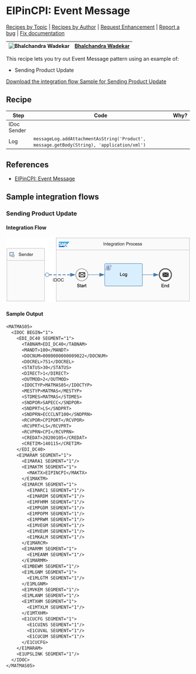# EIPinCPI: Event Message

[Recipes by Topic](../../../../readme.md) | [Recipes by Author](../../../../author.md) | [Request Enhancement](https://github.com/SAP-samples/cloud-integration-flow/issues/new?assignees=&labels=Recipe%20Fix,enhancement&template=recipe-request.md&title=Improve%20EIPinCPI%3A%20Event%20Message) | [Report a bug](https://github.com/SAP-samples/cloud-integration-flow/issues/new?assignees=&labels=Recipe%20Fix,bug&template=bug_report.md&title=Issue%20with%20EIPinCPI%3A%20Event%20Message) | [Fix documentation](https://github.com/SAP-samples/cloud-integration-flow/issues/new?assignees=&labels=Recipe%20Fix,documentation&template=bug_report.md&title=Docu%20fix%20EIPinCPI%3A%20Event%20Message)

![Bhalchandra Wadekar](https://github.com/BhalchandraSW.png?size=50) | [Bhalchandra Wadekar](https://github.com/BhalchandraSW)
----|----

This recipe lets you try out Event Message pattern using an example of:
* Sending Product Update

[Download the integration flow Sample for Sending Product Update](Event%20Message%20-%20Sending%20Product%20Update.zip)

## Recipe

Step|Code|Why?
----|----|----
IDoc Sender | |
Log | ```messageLog.addAttachmentAsString('Product', message.getBody(String), 'application/xml')``` |

## References
* [EIPinCPI: Event Message](https://blogs.sap.com/2019/12/22/eipincpi-event-message)

## Sample integration flows

### Sending Product Update

#### Integration Flow
![Sending Product Update](Event%20Message%20-%20Sending%20Product%20Update.png)

#### Sample Output
```
<MATMAS05>
  <IDOC BEGIN="1">
    <EDI_DC40 SEGMENT="1">
      <TABNAM>EDI_DC40</TABNAM>
      <MANDT>100</MANDT>
      <DOCNUM>0000000000009022</DOCNUM>
      <DOCREL>751</DOCREL>
      <STATUS>30</STATUS>
      <DIRECT>1</DIRECT>
      <OUTMOD>2</OUTMOD>
      <IDOCTYP>MATMAS05</IDOCTYP>
      <MESTYP>MATMAS</MESTYP>
      <STDMES>MATMAS</STDMES>
      <SNDPOR>SAPECC</SNDPOR>
      <SNDPRT>LS</SNDPRT>
      <SNDPRN>ECCCLNT100</SNDPRN>
      <RCVPOR>CPIPORT</RCVPOR>
      <RCVPRT>LS</RCVPRT>
      <RCVPRN>CPI</RCVPRN>
      <CREDAT>20200105</CREDAT>
      <CRETIM>140115</CRETIM>
    </EDI_DC40>
    <E1MARAM SEGMENT="1">
      <E1MARA1 SEGMENT="1"/>
      <E1MAKTM SEGMENT="1">
        <MAKTX>EIPINCPI</MAKTX>
      </E1MAKTM>
      <E1MARCM SEGMENT="1">
        <E1MARC1 SEGMENT="1"/>
        <E1MARDM SEGMENT="1"/>
        <E1MFHMM SEGMENT="1"/>
        <E1MPGDM SEGMENT="1"/>
        <E1MPOPM SEGMENT="1"/>
        <E1MPRWM SEGMENT="1"/>
        <E1MVEGM SEGMENT="1"/>
        <E1MVEUM SEGMENT="1"/>
        <E1MKALM SEGMENT="1"/>
      </E1MARCM>
      <E1MARMM SEGMENT="1">
        <E1MEANM SEGMENT="1"/>
      </E1MARMM>
      <E1MBEWM SEGMENT="1"/>
      <E1MLGNM SEGMENT="1">
        <E1MLGTM SEGMENT="1"/>
      </E1MLGNM>
      <E1MVKEM SEGMENT="1"/>
      <E1MLANM SEGMENT="1"/>
      <E1MTXHM SEGMENT="1">
        <E1MTXLM SEGMENT="1"/>
      </E1MTXHM>
      <E1CUCFG SEGMENT="1">
        <E1CUINS SEGMENT="1"/>
        <E1CUVAL SEGMENT="1"/>
        <E1CUCOM SEGMENT="1"/>
      </E1CUCFG>
    </E1MARAM>
    <E1UPSLINK SEGMENT="1"/>
  </IDOC>
</MATMAS05>
```
